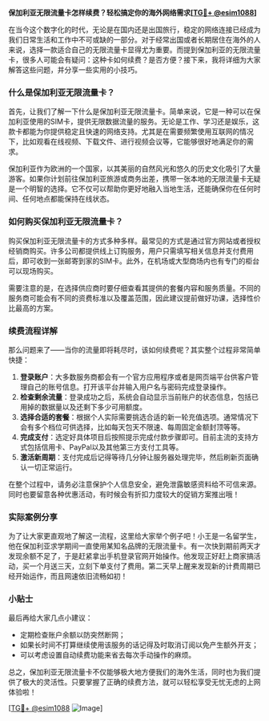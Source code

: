 **保加利亚无限流量卡怎样续费？轻松搞定你的海外网络需求[[TG💪+ @esim1088](https://t.me/s/esim1088)]**

在当今这个数字化的时代，无论是在国内还是出国旅行，稳定的网络连接已经成为我们日常生活和工作中不可或缺的一部分。对于经常出国或者长期居住在海外的人来说，选择一款适合自己的无限流量卡显得尤为重要。而提到保加利亚的无限流量卡，很多人可能会有疑问：这种卡如何续费？是否方便？接下来，我将详细为大家解答这些问题，并分享一些实用的小技巧。

### 什么是保加利亚无限流量卡？

首先，让我们了解一下什么是保加利亚无限流量卡。简单来说，它是一种可以在保加利亚使用的SIM卡，提供无限数据流量的服务。无论是工作、学习还是娱乐，这款卡都能为你提供稳定且快速的网络支持。尤其是在需要频繁使用互联网的情况下，比如观看在线视频、下载文件、进行视频会议等，它能够很好地满足你的需求。

保加利亚作为欧洲的一个国家，以其美丽的自然风光和悠久的历史文化吸引了大量游客。如果你计划前往保加利亚旅游或商务出差，携带一张本地的无限流量卡无疑是一个明智的选择。它不仅可以帮助你更好地融入当地生活，还能确保你在任何时间、任何地点都能保持在线状态。

### 如何购买保加利亚无限流量卡？

购买保加利亚无限流量卡的方式多种多样。最常见的方式是通过官方网站或者授权经销商购买。许多公司都提供线上订购服务，用户只需填写相关信息并支付费用后，即可收到一张邮寄到家的SIM卡。此外，在机场或大型商场内也有专门的柜台可以现场购买。

需要注意的是，在选择供应商时要仔细查看其提供的套餐内容和服务质量。不同的服务商可能会有不同的资费标准以及覆盖范围，因此建议提前做好功课，选择性价比最高的方案。

### 续费流程详解

那么问题来了——当你的流量即将耗尽时，该如何续费呢？其实整个过程非常简单快捷：

1. **登录账户**：大多数服务商都会有一个官方应用程序或者是网页端平台供客户管理自己的账号信息。打开该平台并输入用户名与密码完成登录操作。
2. **检查剩余流量**：登录成功之后，系统会自动显示当前账户的状态信息，包括已用掉的数据量以及还剩下多少可用额度。
3. **选择合适的套餐**：根据个人实际需要挑选合适的新一轮充值选项。通常情况下会有多个档位可供选择，比如每天包天不限速、每周固定金额封顶等等。
4. **完成支付**：选定好具体项目后按照提示完成付款步骤即可。目前主流的支持方式包括信用卡、PayPal以及其他第三方支付工具等。
5. **激活新周期**：支付完成后记得等待几分钟让服务器处理完毕，然后刷新页面确认一切正常运行。

在整个过程中，请务必注意保护个人信息安全，避免泄露敏感资料给不可信来源。同时也要留意各种优惠活动，有时候会有折扣力度较大的促销方案推出哦！

### 实际案例分享

为了让大家更直观地了解这一流程，这里给大家举个例子吧！小王是一名留学生，他在保加利亚求学期间一直使用某知名品牌的无限流量卡。有一次快到期前两天才发现余额不足了，于是赶紧拿出手机登录官网开始操作。他发现正好赶上商家搞活动，买一个月送三天，立刻下单支付了费用。第二天早上醒来发现新的计费周期已经开始运作，而且网速依旧流畅如初！

### 小贴士

最后再给大家几点小建议：
- 定期检查账户余额以防突然断网；
- 如果长时间不打算继续使用该服务的话记得及时取消订阅以免产生额外开支；
- 可以考虑设置自动续费功能来省去每次手动操作的麻烦。

总之，保加利亚无限流量卡不仅能够极大地方便我们的海外生活，同时也为我们提供了极大的灵活性。只要掌握了正确的续费方法，就可以轻松享受无忧无虑的上网体验啦！

[[TG💪+ @esim1088](https://t.me/s/esim1088) ![Image](https://i.postimg.cc/4NQfJmqS/Snipaste-2025-05-13-00-14-12.png)]